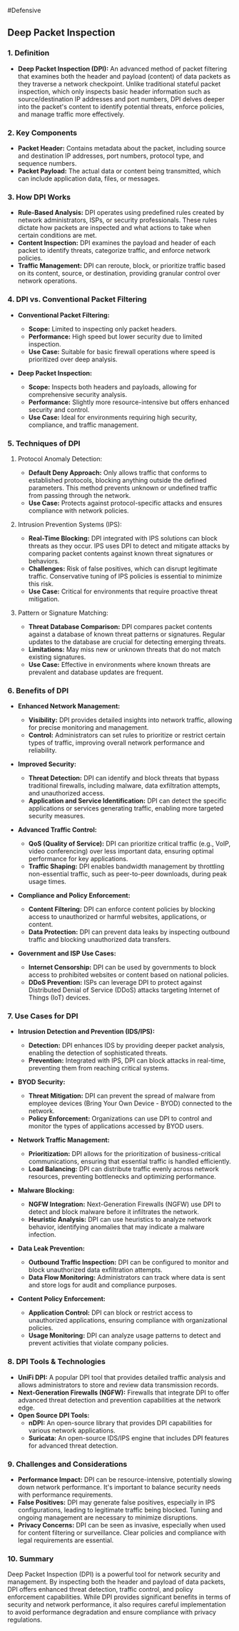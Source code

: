 #Defensive 
## Deep Packet Inspection

### 1. Definition

- **Deep Packet Inspection (DPI):** An advanced method of packet filtering that examines both the header and payload (content) of data packets as they traverse a network checkpoint. Unlike traditional stateful packet inspection, which only inspects basic header information such as source/destination IP addresses and port numbers, DPI delves deeper into the packet's content to identify potential threats, enforce policies, and manage traffic more effectively.

### 2. Key Components

- **Packet Header:** Contains metadata about the packet, including source and destination IP addresses, port numbers, protocol type, and sequence numbers.
- **Packet Payload:** The actual data or content being transmitted, which can include application data, files, or messages.

### 3. How DPI Works

- **Rule-Based Analysis:** DPI operates using predefined rules created by network administrators, ISPs, or security professionals. These rules dictate how packets are inspected and what actions to take when certain conditions are met.
- **Content Inspection:** DPI examines the payload and header of each packet to identify threats, categorize traffic, and enforce network policies.
- **Traffic Management:** DPI can reroute, block, or prioritize traffic based on its content, source, or destination, providing granular control over network operations.

### 4. DPI vs. Conventional Packet Filtering

- **Conventional Packet Filtering:**
  - **Scope:** Limited to inspecting only packet headers.
  - **Performance:** High speed but lower security due to limited inspection.
  - **Use Case:** Suitable for basic firewall operations where speed is prioritized over deep analysis.

- **Deep Packet Inspection:**
  - **Scope:** Inspects both headers and payloads, allowing for comprehensive security analysis.
  - **Performance:** Slightly more resource-intensive but offers enhanced security and control.
  - **Use Case:** Ideal for environments requiring high security, compliance, and traffic management.

### 5. Techniques of DPI

1. Protocol Anomaly Detection:
   - **Default Deny Approach:** Only allows traffic that conforms to established protocols, blocking anything outside the defined parameters. This method prevents unknown or undefined traffic from passing through the network.
   - **Use Case:** Protects against protocol-specific attacks and ensures compliance with network policies.

2. Intrusion Prevention Systems (IPS):
   - **Real-Time Blocking:** DPI integrated with IPS solutions can block threats as they occur. IPS uses DPI to detect and mitigate attacks by comparing packet contents against known threat signatures or behaviors.
   - **Challenges:** Risk of false positives, which can disrupt legitimate traffic. Conservative tuning of IPS policies is essential to minimize this risk.
   - **Use Case:** Critical for environments that require proactive threat mitigation.

3. Pattern or Signature Matching:
   - **Threat Database Comparison:** DPI compares packet contents against a database of known threat patterns or signatures. Regular updates to the database are crucial for detecting emerging threats.
   - **Limitations:** May miss new or unknown threats that do not match existing signatures.
   - **Use Case:** Effective in environments where known threats are prevalent and database updates are frequent.

### 6. Benefits of DPI

- **Enhanced Network Management:**
  - **Visibility:** DPI provides detailed insights into network traffic, allowing for precise monitoring and management.
  - **Control:** Administrators can set rules to prioritize or restrict certain types of traffic, improving overall network performance and reliability.

- **Improved Security:**
  - **Threat Detection:** DPI can identify and block threats that bypass traditional firewalls, including malware, data exfiltration attempts, and unauthorized access.
  - **Application and Service Identification:** DPI can detect the specific applications or services generating traffic, enabling more targeted security measures.

- **Advanced Traffic Control:**
  - **QoS (Quality of Service):** DPI can prioritize critical traffic (e.g., VoIP, video conferencing) over less important data, ensuring optimal performance for key applications.
  - **Traffic Shaping:** DPI enables bandwidth management by throttling non-essential traffic, such as peer-to-peer downloads, during peak usage times.

- **Compliance and Policy Enforcement:**
  - **Content Filtering:** DPI can enforce content policies by blocking access to unauthorized or harmful websites, applications, or content.
  - **Data Protection:** DPI can prevent data leaks by inspecting outbound traffic and blocking unauthorized data transfers.

- **Government and ISP Use Cases:**
  - **Internet Censorship:** DPI can be used by governments to block access to prohibited websites or content based on national policies.
  - **DDoS Prevention:** ISPs can leverage DPI to protect against Distributed Denial of Service (DDoS) attacks targeting Internet of Things (IoT) devices.

### 7. Use Cases for DPI

- **Intrusion Detection and Prevention (IDS/IPS):**
  - **Detection:** DPI enhances IDS by providing deeper packet analysis, enabling the detection of sophisticated threats.
  - **Prevention:** Integrated with IPS, DPI can block attacks in real-time, preventing them from reaching critical systems.

- **BYOD Security:**
  - **Threat Mitigation:** DPI can prevent the spread of malware from employee devices (Bring Your Own Device - BYOD) connected to the network.
  - **Policy Enforcement:** Organizations can use DPI to control and monitor the types of applications accessed by BYOD users.

- **Network Traffic Management:**
  - **Prioritization:** DPI allows for the prioritization of business-critical communications, ensuring that essential traffic is handled efficiently.
  - **Load Balancing:** DPI can distribute traffic evenly across network resources, preventing bottlenecks and optimizing performance.

- **Malware Blocking:**
  - **NGFW Integration:** Next-Generation Firewalls (NGFW) use DPI to detect and block malware before it infiltrates the network.
  - **Heuristic Analysis:** DPI can use heuristics to analyze network behavior, identifying anomalies that may indicate a malware infection.

- **Data Leak Prevention:**
  - **Outbound Traffic Inspection:** DPI can be configured to monitor and block unauthorized data exfiltration attempts.
  - **Data Flow Monitoring:** Administrators can track where data is sent and store logs for audit and compliance purposes.

- **Content Policy Enforcement:**
  - **Application Control:** DPI can block or restrict access to unauthorized applications, ensuring compliance with organizational policies.
  - **Usage Monitoring:** DPI can analyze usage patterns to detect and prevent activities that violate company policies.

### 8. DPI Tools & Technologies

- **UniFi DPI:** A popular DPI tool that provides detailed traffic analysis and allows administrators to store and review data transmission records.
- **Next-Generation Firewalls (NGFW):** Firewalls that integrate DPI to offer advanced threat detection and prevention capabilities at the network edge.
- **Open Source DPI Tools:**
  - **nDPI:** An open-source library that provides DPI capabilities for various network applications.
  - **Suricata:** An open-source IDS/IPS engine that includes DPI features for advanced threat detection.

### 9. Challenges and Considerations

- **Performance Impact:** DPI can be resource-intensive, potentially slowing down network performance. It's important to balance security needs with performance requirements.
- **False Positives:** DPI may generate false positives, especially in IPS configurations, leading to legitimate traffic being blocked. Tuning and ongoing management are necessary to minimize disruptions.
- **Privacy Concerns:** DPI can be seen as invasive, especially when used for content filtering or surveillance. Clear policies and compliance with legal requirements are essential.

### 10. Summary
Deep Packet Inspection (DPI) is a powerful tool for network security and management. By inspecting both the header and payload of data packets, DPI offers enhanced threat detection, traffic control, and policy enforcement capabilities. While DPI provides significant benefits in terms of security and network performance, it also requires careful implementation to avoid performance degradation and ensure compliance with privacy regulations.